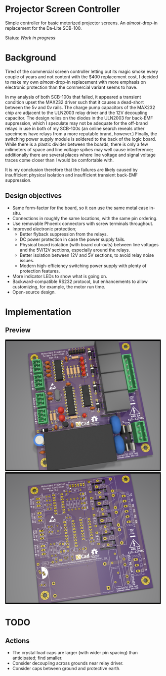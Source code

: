 # Projector Screen Controller

Simple controller for basic motorized projector screens. An _almost_-drop-in
replacement for the Da-Lite SCB-100.

Status: _Work in progress_


# Background

Tired of the commercial screen controller letting out its magic smoke every
couple of years and not content with the $400 replacement cost, I decided to
make my own _almost_-drop-in replacement with more emphasis on electronic
protection than the commercial variant seems to have.

In my analysis of both SCB-100s that failed, it appeared a transient condition
upset the MAX232 driver such that it causes a dead-short between the 5v and 0v
rails. The charge pump capacitors of the MAX232 chip are adjacent to the
ULN2003 relay driver and the 12V decoupling capacitor. The design relies on
the diodes in the ULN2003 for back-EMF suppression, which I speculate may not
be adequate for the off-brand relays in use in both of my SCB-100s (an online
search reveals other specimens have relays from a more reputable brand,
however.) Finally, the switching power supply module is soldered to the back
of the logic board. While there is a plastic divider between the boards, there
is only a few milimeters of space and line voltage spikes may well cause
interference; additionally there are several places where line voltage and
signal voltage traces come closer than I would be comfortable with.

It is my conclusion therefore that the failures are likely caused by
insufficient physical isolation and insufficient transient back-EMF
suppression.

## Design objectives

* Same form-factor for the board, so it can use the same metal case
  in-situ.
* Connections in roughly the same locations, with the same pin ordering.
* Use removable Phoenix connectors with screw terminals throughout.
* Improved electronic protection;
  * Better flyback suppression from the relays.
  * DC power protection in case the power supply fails.
  * Physical board isolation (with board cut-outs) between line voltages
    and the 5V/12V sections, especially around the relays.
  * Better isolation between 12V and 5V sections, to avoid relay noise
    issues.
  * Modern high-efficiency switching power supply with plenty of
    protection features.
* More indicator LEDs to show what is going on.
* Backward-compatible RS232 protocol, but enhancements to allow
  customizing, for example, the motor run time.
* Open-source design.


# Implementation

## Preview

![3D board preview (with components)](https://raw.githubusercontent.com/flirbleoss/projector-screen-controller/master/images/3d-preview.png)
![3D board preview (board only)](https://raw.githubusercontent.com/flirbleoss/projector-screen-controller/master/images/3d-preview-boardonly.png)


# TODO

## Actions

* The crystal load caps are larger (with wider pin spacing) than anticipated; find smaller.
* Consider decoupling across grounds near relay driver.
* Consider caps between ground and protective earth.
